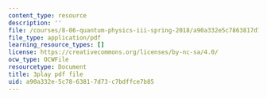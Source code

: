 ```yaml
---
content_type: resource
description: ''
file: /courses/8-06-quantum-physics-iii-spring-2018/a90a332e5c7863817d73c7bdffce7b85_U4zZhQz1Xqc.pdf
file_type: application/pdf
learning_resource_types: []
license: https://creativecommons.org/licenses/by-nc-sa/4.0/
ocw_type: OCWFile
resourcetype: Document
title: 3play pdf file
uid: a90a332e-5c78-6381-7d73-c7bdffce7b85
---
```

